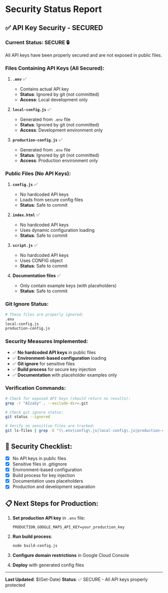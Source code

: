 # Security Status Report

## ✅ API Key Security - SECURED

### Current Status: **SECURE** 🔒

All API keys have been properly secured and are not exposed in public files.

### Files Containing API Keys (All Secured):

1. **`.env`** ✅
   - Contains actual API key
   - **Status**: Ignored by git (not committed)
   - **Access**: Local development only

2. **`local-config.js`** ✅
   - Generated from `.env` file
   - **Status**: Ignored by git (not committed)
   - **Access**: Development environment only

3. **`production-config.js`** ✅
   - Generated from `.env` file
   - **Status**: Ignored by git (not committed)
   - **Access**: Production environment only

### Public Files (No API Keys):

1. **`config.js`** ✅
   - No hardcoded API keys
   - Loads from secure config files
   - **Status**: Safe to commit

2. **`index.html`** ✅
   - No hardcoded API keys
   - Uses dynamic configuration loading
   - **Status**: Safe to commit

3. **`script.js`** ✅
   - No hardcoded API keys
   - Uses CONFIG object
   - **Status**: Safe to commit

4. **Documentation files** ✅
   - Only contain example keys (with placeholders)
   - **Status**: Safe to commit

### Git Ignore Status:

```bash
# These files are properly ignored:
.env
local-config.js
production-config.js
```

### Security Measures Implemented:

- ✅ **No hardcoded API keys** in public files
- ✅ **Environment-based configuration** loading
- ✅ **Git ignore** for sensitive files
- ✅ **Build process** for secure key injection
- ✅ **Documentation** with placeholder examples only

### Verification Commands:

```bash
# Check for exposed API keys (should return no results):
grep -r "AIzaSy" . --exclude-dir=.git

# Check git ignore status:
git status --ignored

# Verify no sensitive files are tracked:
git ls-files | grep -E "(\.env|config\.js|local-config\.js|production-config\.js)"
```

## 🚨 Security Checklist:

- [x] No API keys in public files
- [x] Sensitive files in .gitignore
- [x] Environment-based configuration
- [x] Build process for key injection
- [x] Documentation uses placeholders
- [x] Production and development separation

## 📋 Next Steps for Production:

1. **Set production API key** in `.env` file:
   ```env
   PRODUCTION_GOOGLE_MAPS_API_KEY=your_production_key
   ```

2. **Run build process**:
   ```bash
   node build-config.js
   ```

3. **Configure domain restrictions** in Google Cloud Console

4. **Deploy** with generated config files

---

**Last Updated**: $(Get-Date)
**Status**: ✅ SECURE - All API keys properly protected
